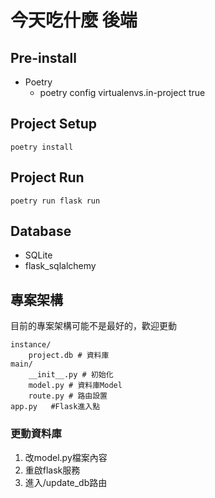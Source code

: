 # 今天吃什麼 後端

## Pre-install
- Poetry
    - poetry config virtualenvs.in-project true

## Project Setup
```
poetry install
```

## Project Run
```
poetry run flask run
```

## Database
- SQLite 
- flask_sqlalchemy


## 專案架構
目前的專案架構可能不是最好的，歡迎更動
```
instance/
    project.db # 資料庫
main/
    __init__.py # 初始化
    model.py # 資料庫Model
    route.py # 路由設置
app.py   #Flask進入點
```

### 更動資料庫
1. 改model.py檔案內容
2. 重啟flask服務
3. 進入/update_db路由 